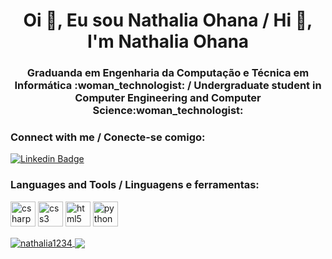 <h1 align="center">Oi 👋, Eu sou Nathalia Ohana / Hi 👋, I'm Nathalia Ohana</h1>
<h3 align="center">Graduanda em Engenharia da Computação e Técnica em Informática :woman_technologist: / Undergraduate student in Computer Engineering and Computer Science:woman_technologist:</h3>



<!--<p align="left"> <img src="https://komarev.com/ghpvc/?username=nathalia1234&label=Profile%20views&color=0e75b6&style=flat" alt="nathalia1234" /> </p>-->

<h3 align="left">Connect with me / Conecte-se comigo:</h3>

[![Linkedin Badge](https://img.shields.io/badge/-LinkedIn-blue?style=flat-square&logo=Linkedin&logoColor=white&link=https://www.linkedin.com/in/nath%C3%A1lia-ohana-867524134/)](https://www.linkedin.com/in/nath%C3%A1lia-ohana-867524134/)




<h3 align="left">Languages and Tools / Linguagens e ferramentas:</h3>

<p align="left"> 
  
<a href="https://www.w3schools.com/cs/" target="_blank"> 
<img src="https://devicons.github.io/devicon/devicon.git/icons/csharp/csharp-original.svg" alt="csharp" width="40" height="40"/></a> 
  
<a href="https://www.w3schools.com/css/" target="_blank"> 
<img src="https://devicons.github.io/devicon/devicon.git/icons/css3/css3-original-wordmark.svg" alt="css3" width="40" height="40"/></a> 

<a href="https://www.w3.org/html/" target="_blank"> 
<img src="https://devicons.github.io/devicon/devicon.git/icons/html5/html5-original-wordmark.svg" alt="html5" width="40" height="40"/></a> 

<a href="https://www.python.org" target="_blank">
<img src="https://devicons.github.io/devicon/devicon.git/icons/python/python-original.svg" alt="python" width="40" height="40"/></a>

</p>



<a href="https://github.com/Nathalia1234/github-readme-stats">
<img align="center" src="https://github-readme-stats.vercel.app/api?username=nathalia1234&hide=stars,issues&show_icons=true&locale=en&theme=radical" alt="nathalia1234"/>

<a href="https://github.com/Nathalia1234/github-readme-stats">
<img align="center" src="https://github-readme-stats.vercel.app/api/top-langs/?username=nathalia1234&layout=compact&theme=radical"/>

